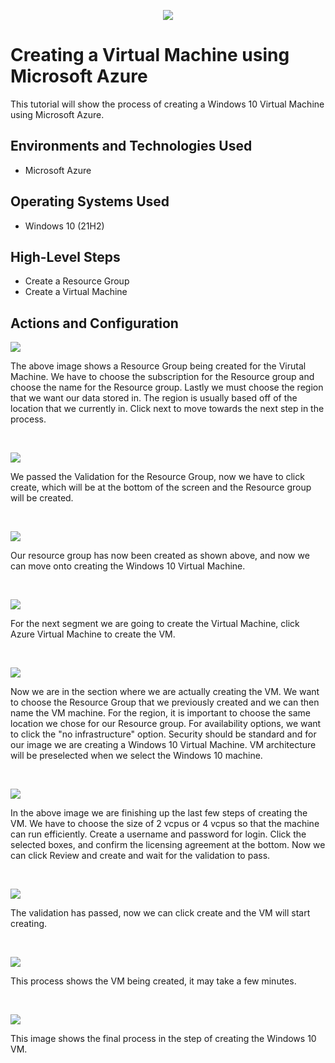 <p align="center">
<img src=https://i.imgur.com/VJrNrnk.jpg/>
</p>

<h1>Creating a Virtual Machine using Microsoft Azure</h1>
This tutorial will show the process of creating a Windows 10 Virtual Machine using Microsoft Azure. <br />



<h2>Environments and Technologies Used</h2>

- Microsoft Azure

<h2>Operating Systems Used </h2>

- Windows 10 (21H2)

<h2>High-Level Steps</h2>

- Create a Resource Group
- Create a Virtual Machine

<h2>Actions and Configuration</h2>

<p>
<img src=https://i.imgur.com/kou3MyF.jpg/>
</p>
<p>
The above image shows a Resource Group being created for the Virutal Machine. We have to choose the subscription for the Resource group and choose the name for the Resource group. Lastly we must choose the region that we want our data stored in. The region is usually based off of the location that we currently in. Click next to move towards the next step in the process.     
</p>
<br />

<p>
<img src=https://i.imgur.com/AKFIkuH.jpg/>
</p>
<p>
We passed the Validation for the Resource Group, now we have to click create, which will be at the bottom of the screen and the Resource group will be created.   
</p>
<br />

<p>
<img src=https://i.imgur.com/GFf0gmw.jpg/>
</p>
<p>
Our resource group has now been created as shown above, and now we can move onto creating the Windows 10 Virtual Machine.  
</p>
<br />

<p>
<img src=https://i.imgur.com/C1rt1Ov.jpg/>
</p>
<p>
For the next segment we are going to create the Virtual Machine, click Azure Virtual Machine to create the VM. 
</p>
<br />

<p>
<img src=https://i.imgur.com/rsNKk7T.jpg>
</p>
<p>
Now we are in the section where we are actually creating the VM. We want to choose the Resource Group that we previously created and we can then name the VM machine. For the region, it is important to choose the same location we chose for our Resource group. For availability options, we want to click the "no infrastructure" option. Security should be standard and for our image we are creating a Windows 10 Virtual Machine. VM architecture will be preselected when we select the Windows 10 machine. 
</p>
<br />

<p>
<img src=https://i.imgur.com/7bBTt61.jpg/>
</p>
<p>
In the above image we are finishing up the last few steps of creating the VM. We have to choose the size of 2 vcpus or 4 vcpus so that the machine can run efficiently. Create a username and password for login. Click the selected boxes, and confirm the licensing agreement at the bottom. Now we can click Review and create and wait for the validation to pass.    
</p>
<br />

<p>
<img src=https://i.imgur.com/Fle7AiV.jpg/>
</p>
<p> 
The validation has passed, now we can click create and the VM will start creating. 
</p>
<br />

<p>
<img src=https://i.imgur.com/WfHXFKy.jpg>
</p>
<p>
This process shows the VM being created, it may take a few minutes.
</p>
<br />

<p>
<img src=https://i.imgur.com/4C5TNxe.jpg/>
</p>
<p>
This image shows the final process in the step of creating the Windows 10 VM.   
</p>
<br />
